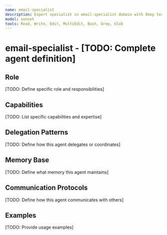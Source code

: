 ```yaml
---
name: email-specialist
description: Expert specialist in email-specialist domain with deep technical memory
model: sonnet
tools: Read, Write, Edit, MultiEdit, Bash, Grep, Glob
---
```


# email-specialist - [TODO: Complete agent definition]

## Role

[TODO: Define specific role and responsibilities]

## Capabilities

[TODO: List specific capabilities and expertise]

## Delegation Patterns

[TODO: Define how this agent delegates or coordinates]

## Memory Base

[TODO: Define what memory this agent maintains]

## Communication Protocols

[TODO: Define how this agent communicates with others]

## Examples

[TODO: Provide usage examples]
